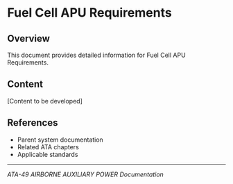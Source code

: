 # Fuel Cell APU Requirements

## Overview

This document provides detailed information for Fuel Cell APU Requirements.

## Content

[Content to be developed]

## References

- Parent system documentation
- Related ATA chapters
- Applicable standards

---

*ATA-49 AIRBORNE AUXILIARY POWER Documentation*
